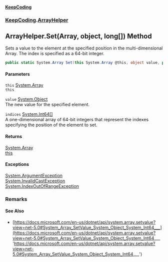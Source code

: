 #### [KeepCoding](index.md 'index')
### [KeepCoding](KeepCoding.md 'KeepCoding').[ArrayHelper](ArrayHelper.md 'KeepCoding.ArrayHelper')
## ArrayHelper.Set(Array, object, long[]) Method
Sets a value to the element at the specified position in the multi-dimensional Array. The index is specified as a 64-bit integer.  
```csharp
public static System.Array Set(this System.Array @this, object value, params long[] indices);
```
#### Parameters
<a name='KeepCoding.ArrayHelper.Set(System.Array.object.long..).this'></a>
`this` [System.Array](https://docs.microsoft.com/en-us/dotnet/api/System.Array 'System.Array')  
`this`
  
<a name='KeepCoding.ArrayHelper.Set(System.Array.object.long..).value'></a>
`value` [System.Object](https://docs.microsoft.com/en-us/dotnet/api/System.Object 'System.Object')  
The new value for the specified element.
  
<a name='KeepCoding.ArrayHelper.Set(System.Array.object.long..).indices'></a>
`indices` [System.Int64](https://docs.microsoft.com/en-us/dotnet/api/System.Int64 'System.Int64')[[]](https://docs.microsoft.com/en-us/dotnet/api/System.Array 'System.Array')  
A one-dimensional array of 64-bit integers that represent the indexes specifying the position of the element to set.
  
#### Returns
[System.Array](https://docs.microsoft.com/en-us/dotnet/api/System.Array 'System.Array')  
[this](ArrayHelper.Set.ilisrNJBltzbm3Zmp2m5Bg.md#KeepCoding.ArrayHelper.Set(System.Array.object.long..).this 'KeepCoding.ArrayHelper.Set(System.Array, object, long[]).this')
#### Exceptions
[System.ArgumentException](https://docs.microsoft.com/en-us/dotnet/api/System.ArgumentException 'System.ArgumentException')  
[System.InvalidCastException](https://docs.microsoft.com/en-us/dotnet/api/System.InvalidCastException 'System.InvalidCastException')  
[System.IndexOutOfRangeException](https://docs.microsoft.com/en-us/dotnet/api/System.IndexOutOfRangeException 'System.IndexOutOfRangeException')  
### Remarks
#### See Also
- [https://docs.microsoft.com/en-us/dotnet/api/system.array.setvalue?view=net-5.0#System_Array_SetValue_System_Object_System_Int64___](https://docs.microsoft.com/en-us/dotnet/api/system.array.setvalue?view=net-5.0#System_Array_SetValue_System_Object_System_Int64___ 'https://docs.microsoft.com/en-us/dotnet/api/system.array.setvalue?view=net-5.0#System_Array_SetValue_System_Object_System_Int64___')
